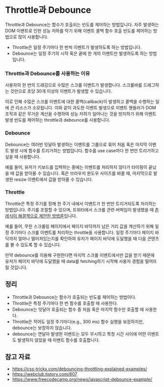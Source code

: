 # Throttle과 Debounce

Throttle과 Debounce는 함수가 호출되는 빈도를 제어하는 방법입니다. 자주 발생하는 DOM 이벤트로 인한 성능 저하를 막기 위해 이벤트 콜백 함수 호출 빈도를 제어하는 방법으로 많이 사용합니다.  

- Throttle은 일정 주기마다 한 번씩 이벤트가 발생하도록 하는 방법입니다.
- Debounce는 일정 주기의 시작 혹은 끝에 한 개의 이벤트만 발생하도록 하는 방법입니다.


### Throttle과 Debounce를 사용하는 이유

사용자의 한 번의 드래깅으로 수많은 스크롤 이벤트가 발생합니다. 스크롤바를 드래그하는 것만으로 초당 30개 이상의 이벤트가 발생할 수 있습니다. 

이로 인해 수많은 스크롤 이벤트에 대한 콜백(callback)이 발생하고 콜백을 수행하는 일에 큰 리소스가 소모됩니다. 이와 같이 과도한 이벤트 발생으로 이벤트 핸들러가 DOM 조작과 같은 무거운 계산을 수행하여 성능 저하가 일어나는 것을 방지하기 위해 이벤트 발생 빈도를 제어하는 throttle과 debounce를 사용합니다.  


### Debounce

Debounce는 여러번 잇달아 발생하는 이벤트를 그룹으로 묶어 처음 혹은 마지막 이벤트 발생 시에 함수를 트리거하는 방법입니다. 함수를 use case마다 한 번만 트리거하고 싶을 때 사용합니다. 

예를 들어, 유저가 키보드를 입력하는 중에는 이벤트를 처리하지 않다가 타이핑이 끝났을 때 값을 받아올 수 있습니다. 혹은 브라우저 윈도우 사이즈를 바꿀 때, 마지막으로 발생한 resize 이벤트에서 값을 받아올 수 있습니다.


### Throttle

Throttle은 특정 주기를 정해 한 주기 내에서 이벤트가 한 번만 트리거되도록 처리하는 방법입니다. 주기를 조절할 수 있으며, 트위터에서 스크롤 관련 버벅임이 발생했을 때 [존 레식이 해결책으로 제안한 방법론](https://johnresig.com/blog/learning-from-twitter/)입니다. 

예를 들어, 무한 스크롤링 페이지에서 페이지 바닥까지 남은 거리 값을 계산하기 위해 일정 주기마다 스크롤 이벤트를 처리하는 throttle을 사용합니다. 일정 주기마다 페이지 바닥까지 얼마나 떨어져있는지를 확인하여 유저가 페이지 바닥에 도달했을 때 다음 콘텐츠를 볼 수 있도록 할 수 있습니다. 

만약 debounce를 이용해 구현한다면 마지막 스크롤 이벤트에서만 값을 받기 때문에 유저가 페이지 바닥에 도달했을 때 data를 fetching하기 시작해 사용자 경험을 떨어뜨릴 것입니다. 


## 정리

- Throttle과 Debounce는 함수가 호출되는 빈도를 제어하는 방법이다.
- Throttle은 특정 주기마다 한 번 함수를 호출할 때 사용한다.
- Debounce는 잇달아 호출되는 함수 중 처음 혹은 마지막 함수만 호출할 때 사용한다.
- Throttle은 적어도 일정 주기마다(e.g., 300 ms) 함수 실행을 보장하지만, debounce는 보장하지 않습니다.
- debounce는 연달아 발생한 이벤트는 모두 무시하고 특정 시간 사이에 어떤 이벤트도 발생하지 않았을 때 이벤트 함수를 호출합니다.

## 참고 자료

* https://css-tricks.com/debouncing-throttling-explained-examples/
* https://webclub.tistory.com/607
* https://www.freecodecamp.org/news/javascript-debounce-example/